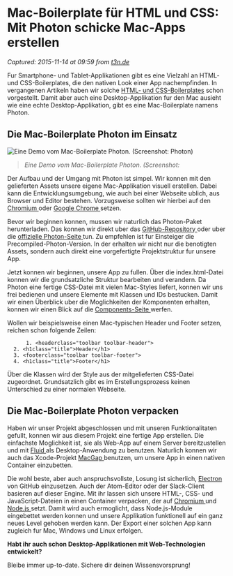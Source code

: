 # Mac-Boilerplate für HTML und CSS: Mit Photon schicke Mac-Apps erstellen

_Captured: 2015-11-14 at 09:59 from [t3n.de](http://t3n.de/news/mac-boilerplate-fuer-html-css-654775/?utm_source=feedburner+t3n+News+12.000er&utm_medium=feed&utm_campaign=Feed%3A+aktuell%2Ffeeds%2Frss+%28t3n+News%29)_

Fur Smartphone- und Tablet-Applikationen gibt es eine Vielzahl an HTML- und CSS-Boilerplates, die den nativen Look einer App nachempfinden. In vergangenen Artikeln haben wir solche [HTML- und CSS-Boilerplates](http://t3n.de/news/chocolatechip-ui-html-theme-fuer-640391/) schon vorgestellt. Damit aber auch eine Desktop-Applikation fur den Mac ausieht wie eine echte Desktop-Applikation, gibt es eine Mac-Boilerplate namens Photon.

## Die Mac-Boilerplate Photon im Einsatz

![Eine Demo vom Mac-Boilerplate Photon. \(Screenshot: Photon\)](http://t3n.de/news/wp-content/uploads/2015/11/mac-boilerplate-photon-595x282.png)

> _Eine Demo vom Mac-Boilerplate Photon. (Screenshot:_

Der Aufbau und der Umgang mit Photon ist simpel. Wir konnen mit den gelieferten Assets unsere eigene Mac-Applikation visuell erstellen. Dabei kann die Entwicklungsumgebung, wie auch bei einer Webseite ublich, aus Browser und Editor bestehen. Vorzugsweise sollten wir hierbei auf den [Chromium ](https://www.chromium.org/) oder [Google Chrome ](https://www.google.de/chrome/browser/desktop/) setzen.

Bevor wir beginnen konnen, mussen wir naturlich das Photon-Paket herunterladen. Das konnen wir direkt uber das [GitHub-Repository ](https://github.com/connors/photon) oder uber die [offizielle Photon-Seite ](http://photonkit.com/getting-started/) tun. Zu empfehlen ist fur Einsteiger die Precompiled-Photon-Version. In der erhalten wir nicht nur die benotigten Assets, sondern auch direkt eine vorgefertigte Projektstruktur fur unsere App.

Jetzt konnen wir beginnen, unsere App zu fullen. Über die index.html-Datei konnen wir die grundsatzliche Struktur bearbeiten und verandern. Da Photon eine fertige CSS-Datei mit vielen Mac-Styles liefert, konnen wir uns frei bedienen und unsere Elemente mit Klassen und IDs bestucken. Damit wir einen Überblick uber die Moglichkeiten der Komponenten erhalten, konnen wir einen Blick auf die [Components-Seite ](http://photonkit.com/components/) werfen.

Wollen wir beispielsweise einen Mac-typischen Header und Footer setzen, reichen schon folgende Zeilen:
    
          1. <headerclass="toolbar toolbar-header">
      2. <h1class="title">Header</h1>
      3. <footerclass="toolbar toolbar-footer">
      4. <h1class="title">Footer</h1>

Über die Klassen wird der Style aus der mitgelieferten CSS-Datei zugeordnet. Grundsatzlich gibt es im Erstellungsprozess keinen Unterschied zu einer normalen Webseite.

## Die Mac-Boilerplate Photon verpacken

Haben wir unser Projekt abgeschlossen und mit unseren Funktionalitaten gefullt, konnen wir aus diesem Projekt eine fertige App erstellen. Die einfachste Moglichkeit ist, sie als Web-App auf einem Server bereitzustellen und mit [Fluid ](http://fluidapp.com/) als Desktop-Anwendung zu benutzen. Naturlich konnen wir auch das Xcode-Projekt [MacGap ](https://macgapproject.github.io/) benutzen, um unsere App in einen nativen Container einzubetten.

Die wohl beste, aber auch anspruchsvollste, Losung ist sicherlich, [Electron ](http://electron.atom.io/) von GitHub einzusetzen. Auch der Atom-Editor oder der Slack-Client basieren auf dieser Engine. Mit ihr lassen sich unsere HTML-, CSS- und JavaScript-Dateien in einen Container verpacken, der auf [Chromium ](https://www.chromium.org/) und [Node.js ](https://nodejs.org/en/) setzt. Damit wird auch ermoglicht, dass Node.js-Module eingebettet werden konnen und unsere Applikation funktionell auf ein ganz neues Level gehoben werden kann. Der Export einer solchen App kann zugleich fur Mac, Windows und Linux erfolgen.

**Habt ihr auch schon Desktop-Applikationen mit Web-Technologien entwickelt?**

Bleibe immer up-to-date. Sichere dir deinen Wissensvorsprung!
